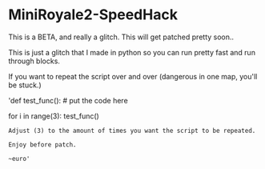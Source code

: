# MiniRoyale2-SpeedHack
This is a BETA, and really a glitch. This will get patched pretty soon..

This is just a glitch that I made in python so you can run pretty fast and run through blocks.

If you want to repeat the script over and over (dangerous in one map, you'll be stuck.)

'def test_func():
    # put the code here

for i in range(3):
    test_func()
    
    Adjust (3) to the amount of times you want the script to be repeated.
    
    Enjoy before patch. 
    
    ~euro'
